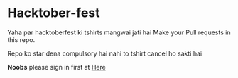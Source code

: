 # Hacktober-fest
Yaha par hacktoberfest ki tshirts mangwai jati hai
Make your Pull requests in this repo.


Repo ko star dena compulsory hai nahi to tshirt cancel ho sakti hai


<strong>Noobs</strong> please sign in first at <a href="https://hacktoberfest.digitalocean.com">Here</a>
